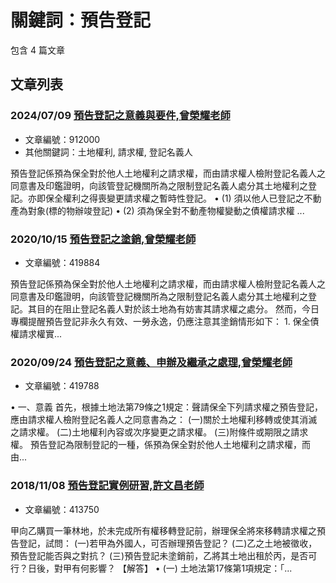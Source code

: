 # 關鍵詞：預告登記

包含 4 篇文章

## 文章列表

### 2024/07/09 [預告登記之意義與要件,曾榮耀老師](../../articles/912000_%E9%A0%90%E5%91%8A%E7%99%BB%E8%A8%98%E4%B9%8B%E6%84%8F%E7%BE%A9%E8%88%87%E8%A6%81%E4%BB%B6%2C%E6%9B%BE%E6%A6%AE%E8%80%80%E8%80%81%E5%B8%AB.md)
- 文章編號：912000
- 其他關鍵詞：土地權利, 請求權, 登記名義人

預告登記係預為保全對於他人土地權利之請求權，而由請求權人檢附登記名義人之同意書及印鑑證明，向該管登記機關所為之限制登記名義人處分其土地權利之登記。亦即保全權利之得喪變更請求權之暫時性登記。 • (1) 須以他人已登記之不動產為對象(標的物辦竣登記) • (2) 須為保全對不動產物權變動之債權請求權 ...

### 2020/10/15 [預告登記之塗銷,曾榮耀老師](../../articles/419884_%E9%A0%90%E5%91%8A%E7%99%BB%E8%A8%98%E4%B9%8B%E5%A1%97%E9%8A%B7%2C%E6%9B%BE%E6%A6%AE%E8%80%80%E8%80%81%E5%B8%AB.md)
- 文章編號：419884

預告登記係預為保全對於他人土地權利之請求權，而由請求權人檢附登記名義人之同意書及印鑑證明，向該管登記機關所為之限制登記名義人處分其土地權利之登記。其目的在阻止登記名義人對於該土地為有妨害其請求權之處分。 然而，今日專欄提醒預告登記非永久有效、一勞永逸，仍應注意其塗銷情形如下： 1. 保全債權請求權實...

### 2020/09/24 [預告登記之意義、申辦及繼承之處理,曾榮耀老師](../../articles/419788_%E9%A0%90%E5%91%8A%E7%99%BB%E8%A8%98%E4%B9%8B%E6%84%8F%E7%BE%A9%E3%80%81%E7%94%B3%E8%BE%A6%E5%8F%8A%E7%B9%BC%E6%89%BF%E4%B9%8B%E8%99%95%E7%90%86%2C%E6%9B%BE%E6%A6%AE%E8%80%80%E8%80%81%E5%B8%AB.md)
- 文章編號：419788

• 一、意義 首先，根據土地法第79條之1規定：聲請保全下列請求權之預告登記，應由請求權人檢附登記名義人之同意書為之： (一)關於土地權利移轉或使其消滅之請求權。 (二)土地權利內容或次序變更之請求權。 (三)附條件或期限之請求權。 預告登記為限制登記的一種，係預為保全對於他人土地權利之請求權，而由...

### 2018/11/08 [預告登記實例研習,許文昌老師](../../articles/413750_%E9%A0%90%E5%91%8A%E7%99%BB%E8%A8%98%E5%AF%A6%E4%BE%8B%E7%A0%94%E7%BF%92%2C%E8%A8%B1%E6%96%87%E6%98%8C%E8%80%81%E5%B8%AB.md)
- 文章編號：413750

甲向乙購買一筆林地，於未完成所有權移轉登記前，辦理保全將來移轉請求權之預告登記，試問： (一)若甲為外國人，可否辦理預告登記？ (二)乙之土地被徵收，預告登記能否與之對抗？ (三)預告登記未塗銷前，乙將其土地出租於丙，是否可行？日後，對甲有何影響？ 【解答】 • (一) 土地法第17條第1項規定：「...
